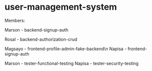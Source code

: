 # user-management-system

Members:

Marson - backend-signup-auth

Rosal - backend-authorization-crud

Magsayo - frontend-profile-admin-fake-backend\n
Napisa - frontend-signup-auth

Marson - tester-functional-testing
Napisa - tester-security-testing

